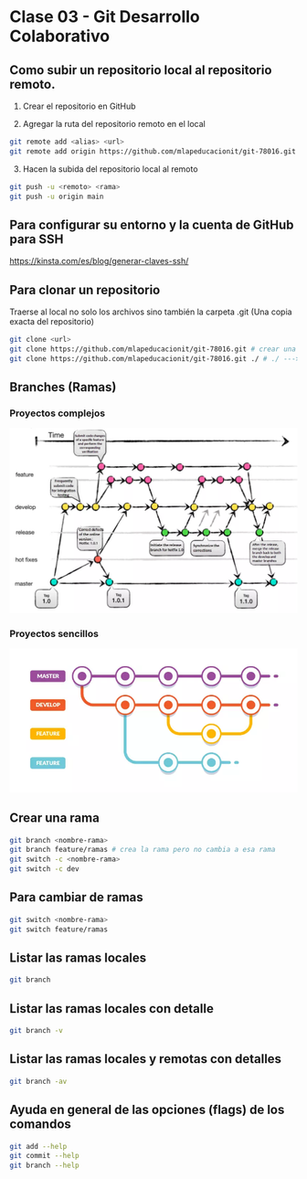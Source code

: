 # Clase 03 - Git Desarrollo Colaborativo

## Como subir un repositorio local al repositorio remoto.

1. Crear el repositorio en GitHub

2. Agregar la ruta del repositorio remoto en el local

```sh
git remote add <alias> <url>
git remote add origin https://github.com/mlapeducacionit/git-78016.git
```

3. Hacen la subida del repositorio local al remoto

```sh
git push -u <remoto> <rama>
git push -u origin main
```

## Para configurar su entorno y la cuenta de GitHub para SSH

<https://kinsta.com/es/blog/generar-claves-ssh/>


## Para clonar un repositorio
Traerse al local no solo los archivos sino también la carpeta .git (Una copia exacta del repositorio)

```sh
git clone <url>
git clone https://github.com/mlapeducacionit/git-78016.git # crear una carpeta con el nombre del repo y dentro clona
git clone https://github.com/mlapeducacionit/git-78016.git ./ # ./ ---> Le indica a clone que no cree la carpeta y clone todo en el directorio actual
```

## Branches (Ramas)

### Proyectos complejos
![ramas](_ref/image-1.png)

### Proyectos sencillos
![ramas](_ref/image-2.png)

## Crear una rama

```sh
git branch <nombre-rama>
git branch feature/ramas # crea la rama pero no cambia a esa rama
git switch -c <nombre-rama>
git switch -c dev
```

## Para cambiar de ramas

```sh
git switch <nombre-rama>
git switch feature/ramas
```

## Listar las ramas locales

```sh
git branch
```

## Listar las ramas locales con detalle

```sh
git branch -v
```

## Listar las ramas locales y remotas con detalles

```sh
git branch -av
```

## Ayuda en general de las opciones (flags) de los comandos

```sh
git add --help
git commit --help
git branch --help
```
